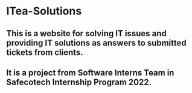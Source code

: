 # ITea-Solutions

## This is a website for solving IT issues and providing IT solutions as answers to submitted tickets from clients.

## It is a project from Software Interns Team in Safecotech Internship Program 2022.
